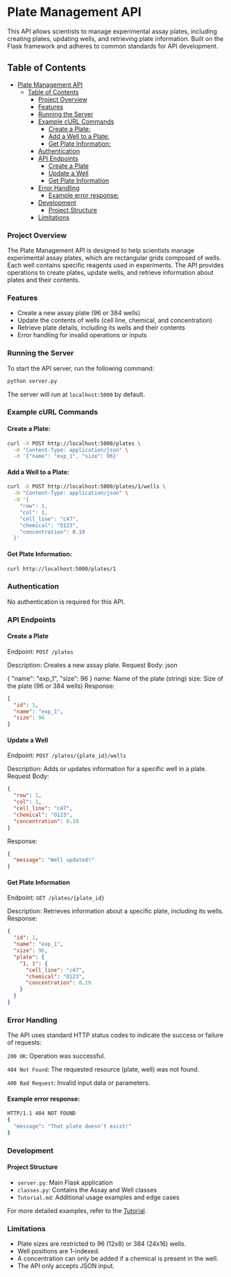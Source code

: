 # Plate Management API

This API allows scientists to manage experimental assay plates, including creating plates, updating wells, and retrieving plate information. Built on the Flask framework and adheres to common standards for API development.

## Table of Contents

- [Plate Management API](#plate-management-api)
  - [Table of Contents](#table-of-contents)
    - [Project Overview](#project-overview)
    - [Features](#features)
    - [Running the Server](#running-the-server)
    - [Example cURL Commands](#example-curl-commands)
      - [Create a Plate:](#create-a-plate)
      - [Add a Well to a Plate:](#add-a-well-to-a-plate)
      - [Get Plate Information:](#get-plate-information)
    - [Authentication](#authentication)
    - [API Endpoints](#api-endpoints)
      - [Create a Plate](#create-a-plate-1)
      - [Update a Well](#update-a-well)
      - [Get Plate Information](#get-plate-information-1)
    - [Error Handling](#error-handling)
      - [Example error response:](#example-error-response)
    - [Development](#development)
      - [Project Structure](#project-structure)
    - [Limitations](#limitations)

### Project Overview

The Plate Management API is designed to help scientists manage experimental assay plates, which are rectangular grids composed of wells. Each well contains specific reagents used in experiments. The API provides operations to create plates, update wells, and retrieve information about plates and their contents.

### Features

- Create a new assay plate (96 or 384 wells)
- Update the contents of wells (cell line, chemical, and concentration)
- Retrieve plate details, including its wells and their contents
- Error handling for invalid operations or inputs

### Running the Server
To start the API server, run the following command:
```bash
python server.py
```

The server will run at ```localhost:5000``` by default.

### Example cURL Commands
#### Create a Plate:
```bash
curl -X POST http://localhost:5000/plates \
  -H "Content-Type: application/json" \
  -d '{"name": "exp_1", "size": 96}'
```
#### Add a Well to a Plate:
```bash
curl -X POST http://localhost:5000/plates/1/wells \
  -H "Content-Type: application/json" \
  -d '{
    "row": 1,
    "col": 1,
    "cell_line": "c47",
    "chemical": "O123",
    "concentration": 0.19
  }'
```
#### Get Plate Information:
```bash
curl http://localhost:5000/plates/1
```
### Authentication
No authentication is required for this API.

### API Endpoints
#### Create a Plate

Endpoint: ```POST /plates```

Description: Creates a new assay plate.
Request Body:
json

{
  "name": "exp_1",
  "size": 96
}
name: Name of the plate (string)
size: Size of the plate (96 or 384 wells)
Response:
```json
{
  "id": 1,
  "name": "exp_1",
  "size": 96
}
```
#### Update a Well

Endpoint: ```POST /plates/{plate_id}/wells```

Description: Adds or updates information for a specific well in a plate.
Request Body:
```json
{
  "row": 1,
  "col": 1,
  "cell_line": "c47",
  "chemical": "O123",
  "concentration": 0.19
}
```

Response:
```json
{
  "message": "Well updated!"
}
```
#### Get Plate Information

Endpoint: ```GET /plates/{plate_id}```

Description: Retrieves information about a specific plate, including its wells.
Response:
```json
{
  "id": 1,
  "name": "exp_1",
  "size": 96,
  "plate": {
    "1, 1": {
      "cell_line": "c47",
      "chemical": "O123",
      "concentration": 0.19
    }
  }
}
```
### Error Handling
The API uses standard HTTP status codes to indicate the success or failure of requests:

```200 OK```: Operation was successful.

```404 Not Found```: The requested resource (plate, well) was not found.

```400 Bad Request```: Invalid input data or parameters.
#### Example error response:

```bash
HTTP/1.1 404 NOT FOUND
{
  "message": "That plate doesn't exist!"
}
```
### Development
#### Project Structure

* ```server.py```: Main Flask application
* ```classes.py```: Contains the Assay and Well classes
* ```Tutorial.md```: Additional usage examples and edge cases

For more detailed examples, refer to the [Tutorial](Tutorial.md).

### Limitations
* Plate sizes are restricted to 96 (12x8) or 384 (24x16) wells.
* Well positions are 1-indexed.
* A concentration can only be added if a chemical is present in the well.
* The API only accepts JSON input.


